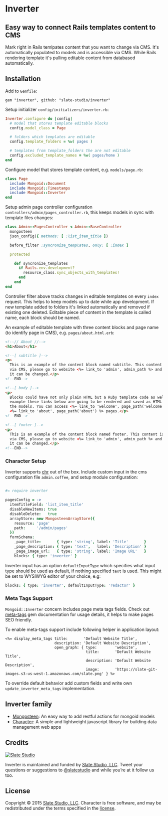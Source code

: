 # Inverter

## Easy way to connect Rails templates content to CMS

Mark right in Rails temlpates content that you want to change via CMS. It's automatically populated to models and is accessible via CMS. While Rails rendering template it's pulling editable content from databased automatically.

## Installation

Add to ```Gemfile```:

    gem "inverter", github: "slate-studio/inverter"

Setup initializer ```config/initializers/inverter.rb```:

  ```ruby
  Inverter.configure do |config|
    # model that stores template editable blocks
    config.model_class = Page

    # folders which templates are editable
    config.template_folders = %w( pages )

    # templates from template_folders the are not editable
    config.excluded_template_names = %w( pages/home )
  end
  ```

Configure model that stores template content, e.g. ```models/page.rb```:

  ```ruby
  class Page
    include Mongoid::Document
    include Mongoid::Timestamps
    include Mongoid::Inverter
  end
  ```

Setup admin page controller configuration ```controllers/admin/pages_controller.rb```, this keeps models in sync with template files changes:

  ```ruby
  class Admin::PagesController < Admin::BaseController
    mongosteen
    json_config({ methods: [ :list_item_title ])

    before_filter :syncronize_templates, only: [ :index ]

    protected

      def syncronize_templates
        if Rails.env.development?
          resource_class.sync_objects_with_templates!
        end
      end
  end
  ```

Controller filter above tracks changes in editable templates on every ```index``` request. This helps to keep models up to date while app development. If new template added to folders it's linked automatically and removed if existing one deleted. Editable piece of content in the template is called name, each block should be named.

An example of editable template with three content blocks and page name (to identify page in CMS), e.g. ```pages/about.html.erb```:

  ```html
  <!--// About //-->
  <h1>About</h1>

  <!--[ subtitle ]-->
  <p>
    This is an example of the content block named subtitle. This content is editable
    via CMS, please go to website <%= link_to 'admin', admin_path %> and check how
    it can be changed.</p>
  <!--END-->

  <!--[ body ]-->
  <p>
    Blocks could have not only plain HTML but a Ruby template code as well. For
    example these links below are going to be rendered and saved as HTML links in
    the models. You can access <%= link_to 'welcome', page_path('welcome') %> &amp;
    <%= link_to 'about', page_path('about') %> pages.</p>
  <!--END-->

  <!--[ footer ]-->
  <p>
    This is an example of the content block named footer. This content is editable
    via CMS, please go to website <%= link_to 'admin', admin_path %> and check how
    it can be changed.</p>
  <!--END-->
  ```

### Character Setup

Inverter supports [chr](https://github.com/slate-studio/chr) out of the box. Include custom input in the cms configuration file ```admin.coffee```, and setup module configuration:

  ```coffeescript

  #= require inverter

  pagesConfig = ->
    itemTitleField: 'list_item_title'
    disableNewItems: true
    disableDelete:   true
    arrayStore: new MongosteenArrayStore({
      resource: 'page'
      path:     '/admin/pages'
    })
    formSchema:
      _page_title:       { type: 'string', label: 'Title'       }
      _page_description: { type: 'text',   label: 'Description' }
      _page_image_url:   { type: 'string', label: 'Image URL'   }
      blocks: { type: 'inverter' }
  ```

Inverter input has an option ```defaultInputType``` which specifies what input type should be used as default, if nothing specified ```text``` is used. This might be set to WYSIWYG editor of your choice, e.g:

  ```coffeescript
  blocks: { type: 'inverter', defaultInputType: 'redactor' }
  ```

### Meta Tags Support

```Mongoid::Inverter``` concern includes page meta tags fields. Check out [meta-tags](https://github.com/kpumuk/meta-tags) gem documentation for usage details, it helps to make pages SEO friendly.

To enable meta-tags support include following helper in application layout:

  ```erb
  <%= display_meta_tags title:       'Default Website Title',
                        description: 'Default Website Description',
                        open_graph: { type:        'website',
                                      title:       'Default Website Title',
                                      description: 'Default Website Description',
                                      image:       'https://slate-git-images.s3-us-west-1.amazonaws.com/slate.png' } %>
  ```

To override default behavior add custom fields and write own ```update_inverter_meta_tags``` implementation.

## Inverter family

- [Mongosteen](https://github.com/slate-studio/mongosteen): An easy way to add restful actions for mongoid models
- [Character](https://github.com/slate-studio/chr): A simple and lightweight javascript library for building data management web apps

## Credits

[![Slate Studio](https://slate-git-images.s3-us-west-1.amazonaws.com/slate.png)](http://slatestudio.com)

Inverter is maintained and funded by [Slate Studio, LLC](http://slatestudio.com). Tweet your questions or suggestions to [@slatestudio](https://twitter.com/slatestudio) and while you’re at it follow us too.

## License

Copyright © 2015 [Slate Studio, LLC](http://slatestudio.com). Character is free software, and may be redistributed under the terms specified in the [license](LICENSE.md).